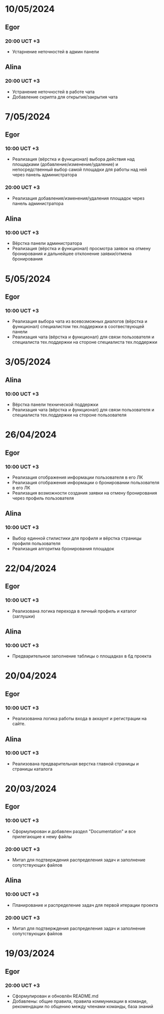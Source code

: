 # 10/05/2024 
## Egor
### 20:00 UCT +3
- Устарнение неточностей в админ панели 
## Alina
### 20:00 UCT +3
- Устранение неточностей в работе чата 
- Добавление скрипта для открытия/закрытия чата 


# 7/05/2024 
## Egor
### 10:00 UCT +3
- Реализация (вёрстка и функционал) выбора действия над площадками (добавление/изменение/удаление) и непосредственный выбор самой площадки для работы над ней через панель администратора
### 20:00 UCT +3
- Реализация добавления/изменения/удаления площадок через панель администратора 
## Alina
### 10:00 UCT +3
- Вёрстка панели администратора 
- Реализация (вёрстка и функционал) просмотра заявок на отмену бронирования и дальнейшее отклонение заявки/отмена бронирования 


# 5/05/2024 
## Egor
### 10:00 UCT +3
- Реализация выбора чата из всевозможных диалогов (вёрстка и функционал) специалистом тех.поддержки в соотвествующей панели
- Реализация чата (вёрстка и функционал) для связи пользователя и специалиста тех.поддержки на стороне специалиста тех.поддержки

# 3/05/2024 
## Alina
### 10:00 UCT +3
- Вёрстка панели технической поддержки
- Реализация чата (вёрстка и функционал) для связи пользователя и специалиста тех.поддержки на стороне пользователя


# 26/04/2024 
## Egor
### 10:00 UCT +3
- Реализация отображения информации пользователя в его ЛК
- Реализация отображения информации о бронировании пользователя в его ЛК
- Реализация возможности создания заявки на отмену бронирования через профиль пользователя
## Alina
### 10:00 UCT +3
- Выбор единной стилистики для профиля и вёрстка страницы профиля пользователя 
- Реализация алгоритма бронирования площадок  

# 22/04/2024 
## Egor
### 10:00 UCT +3
- Реализована логика перехода в личный профиль и каталог (заглушки)
## Alina
### 10:00 UCT +3
- Предварительное заполнение таблицы о площадках в бд проекта 


# 20/04/2024 
## Egor
### 10:00 UCT +3
- Реализованна логика работы входа в аккаунт и регистрации на сайте.
## Alina
### 10:00 UCT +3
- Реализована предварительная верстка главной страницы и страницы каталога


# 20/03/2024 
## Egor
### 10:00 UCT +3
- Сформулирован и добавлен раздел "Documentation" и все прилегающие к нему файлы
### 20:00 UCT +3
- Митап для подтверждения распределения задач и заполнение сопутствующих файлов
## Alina
### 10:00 UCT +3
- Планирование и распределение задач для первой итерации проекта
### 20:00 UCT +3
- Митап для подтверждения распределения задач и заполнение сопутствующих файлов


# 19/03/2024 
## Egor
### 20:00 UCT +3
- Сформулирован и обновлён README.md
- Добавлены: общие правила, правила коммуникации в команде, рекомендации по общению между членами команды, база знаний
